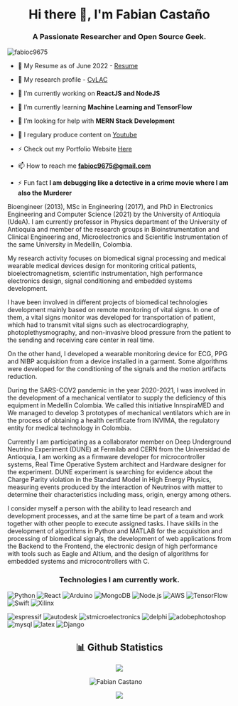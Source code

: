 <h1 align="center">Hi there 👋, I'm Fabian Castaño</h1>
<h3 align="center">A Passionate Researcher and Open Source Geek.</h3>
 <img src="https://komarev.com/ghpvc/?username=fabioc9675" alt="fabioc9675" /> 
<p align="center">

-   📃 My Resume as of June 2022 - <a href = "https://drive.google.com/file/d/1MqWNVnBY64GBHtRJnBUdBLBXO6GBIarW/view?usp=sharing">Resume</a>

-   📝 My research profile - <a href = "https://scienti.minciencias.gov.co/cvlac/visualizador/generarCurriculoCv.do?cod_rh=0001565061">CvLAC</a>

-   🔭 I’m currently working on **ReactJS and NodeJS**

-   🌱 I’m currently learning **Machine Learning and TensorFlow**

-   🤔 I’m looking for help with **MERN Stack Development**

-   📝 I regulary produce content on <a href = "https://www.youtube.com/channel/UCWdd0P8N_Ug6H5iSZgOykQg">Youtube</a>

-   ⚡ Check out my Portfolio Website <a href = "https://www.fabiancastano.com/">Here</a>

-   📫 How to reach me **fabioc9675@gmail.com**

-   ⚡ Fun fact **I am debugging like a detective in a crime movie where I am also the Murderer**

Bioengineer (2013), MSc in Engineering (2017), and PhD in Electronics Engineering and Computer Science (2021) by the University of Antioquia (UdeA). I am currently professor in Physics department of the University of Antioquia and member of the research groups in Bioinstrumentation and Clinical Engineering and, Microelectronics and Scientific Instrumentation of the same University in Medellín, Colombia.

My research activity focuses on biomedical signal processing and medical wearable medical devices design for monitoring critical patients, bioelectromagnetism, scientific instrumentation, high performance electronics design, signal conditioning and embedded systems development.

I have been involved in different projects of biomedical technologies development mainly based on remote monitoring of vital signs. In one of them, a vital signs monitor was developed for transportation of patient, which had to transmit vital signs such as electrocardiography, photoplethysmography, and non-invasive blood pressure from the patient to the sending and receiving care center in real time.

On the other hand, I developed a wearable monitoring device for ECG, PPG and NIBP acquisition from a device installed in a garment. Some algorithms were developed for the conditioning of the signals and the motion artifacts reduction.

During the SARS-COV2 pandemic in the year 2020-2021, I was involved in the development of a mechanical ventilator to supply the deficiency of this equipment in Medellín Colombia. We called this initiative InnspiraMED and We managed to develop 3 prototypes of mechanical ventilators which are in the process of obtaining a health certificate from INVIMA, the regulatory entity for medical technology in Colombia.

Currently I am participating as a collaborator member on Deep Underground Neutrino Experiment (DUNE) at Fermilab and CERN from the Universidad de Antioquia, I am working as a firmware developer for microcontroller systems, Real Time Operative System architect and Hardware designer for the experiment. DUNE experiment is searching for evidence about the Charge Parity violation in the Standard Model in High Energy Physics, measuring events produced by the interaction of Neutrinos with matter to determine their characteristics including mass, origin, energy among others.

I consider myself a person with the ability to lead research and development processes, and at the same time be part of a team and work together with other people to execute assigned tasks. I have skills in the development of algorithms in Python and MATLAB for the acquisition and processing of biomedical signals, the development of web applications from the Backend to the Frontend, the electronic design of high performance with tools such as Eagle and Altium, and the design of algorithms for embedded systems and microcontrollers with C.

<h3 align="center">Technologies I am currently work.</h3>

![Python](https://img.shields.io/badge/-Python-000?&logo=Python) ![React](https://img.shields.io/badge/-React-000?&logo=React) ![Arduino](https://img.shields.io/badge/-Arduino-000?&logo=Arduino) ![MongoDB](https://img.shields.io/badge/-MongoDB-000?&logo=MongoDB) ![Node.js](https://img.shields.io/badge/-Node.js-000?&logo=node.js) ![AWS](https://img.shields.io/badge/-AWS-000?&logo=Amazon-AWS&logoColor=F90) ![TensorFlow](https://img.shields.io/badge/-TensorFlow-000?&logo=TensorFlow) ![Swift](https://img.shields.io/badge/-Altium%20Designer-000?&logo=altiumdesigner) ![Xilinx](https://img.shields.io/badge/-Xilinx-000?&logo=xilinx)

![espressif](https://img.shields.io/badge/-Espressif-000?&logo=espressif) ![autodesk](https://img.shields.io/badge/-Autodesk-000?&logo=autodesk) ![stmicroelectronics](https://img.shields.io/badge/-STMicroelectronics-000?&logo=stmicroelectronics) ![delphi](https://img.shields.io/badge/-Delphi-000?&logo=delphi) ![adobephotoshop](https://img.shields.io/badge/-Adobe%20Photoshop-000?&logo=adobephotoshop) ![mysql](https://img.shields.io/badge/-MySQL-000?&logo=mysql) ![latex](https://img.shields.io/badge/-LaTeX-000?&logo=latex) ![Django](https://img.shields.io/badge/-Django-000?&logo=django) 

 

<!-- <a href="https://res.cloudinary.com/weknow-creators/image/upload/v1651816861/frame_meicke.png"><img align="left" alt="mana wallet" src="https://cryptologos.cc/logos/decentraland-mana-logo.svg" width="40px" ></a> -->

</p>

<h2 align="center">📊 Github Statistics </h2>
<p align="center">
 <a href="https://git.io/streak-stats">
    <img src="http://github-readme-streak-stats.herokuapp.com?user=fabioc9675&theme=react&background=0d1117&border=666">
  </a>
</p>

<p align="center"> <img src="https://github-readme-stats.vercel.app/api?username=fabioc9675&layout=compact&hide=html&theme=jolly" alt="Fabian Castano" />&nbsp;&nbsp;&nbsp;&nbsp; </p>

<p align="center"> <img src="https://github-readme-stats.vercel.app/api/top-langs/?username=fabioc9675&layout=compact&theme=tokyonight&custom_title=Top%20Languages">  </p>
